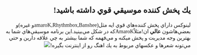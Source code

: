 <!DOCTYPE HTML PUBLIC "-//W3C//DTD HTML 4.01 Transitional//EN">
<html style="direction: rtl;">
<head>
  <meta content="text/html;charset=UTF-8" http-equiv="Content-Type">

</head>
  

<body>


<h2 style="font-family: Tahoma;">يك پخش كننده موسيقي قوي داشته باشيد!</h2>
<span style="font-family: Tahoma;">لينوكس داراي پخش كننده&zwnj;هاي قوي ايه مثل(amaroK,Rhythmbox,Bansheeو غيره)و بعضي&zwnj;هاشون </span><span style="font-weight: bold; font-family: Tahoma;">عالي</span><span style="font-family: Tahoma;">
ان!مثلاًAmaroKكه در شكل مي&zwnj;بينيد.اين برنامه موسيقي&zwnj;هاي شما به
بهترين وجه مديريت و پخش ميكنه و مي&zwnj;فهمه كه شما بيشتر به چي علاقه
دارين و حتي مي&zwnj;تونه شعرها و عكسهاي مربوط به يك اهنگ رو از اينترنت
بگيره!</span><img src="Images/amarok.png">





